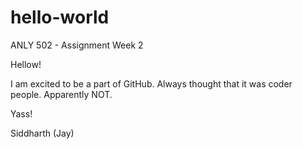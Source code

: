 # hello-world
ANLY 502 - Assignment Week 2 

Hellow! 

I am excited to be a part of GitHub. Always thought that it was coder people. Apparently NOT. 

Yass! 

Siddharth (Jay)
